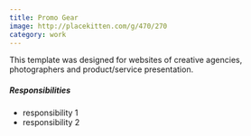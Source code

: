 ```yaml
---
title: Promo Gear
image: http://placekitten.com/g/470/270
category: work
---
```


This template was designed for websites of creative agencies, photographers and product/service presentation.

##### Responsibilities
* responsibility 1
* responsibility 2